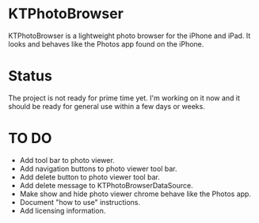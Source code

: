 KTPhotoBrowser
==============

KTPhotoBrowser is a lightweight photo browser for the iPhone and iPad. It looks and behaves like the Photos app found on the iPhone.

Status
======

The project is not ready for prime time yet. I'm working on it now and it should be ready for general use within a few days or weeks.

TO DO
=====

* Add tool bar to photo viewer.
* Add navigation buttons to photo viewer tool bar.
* Add delete button to photo viewer tool bar.
* Add delete message to KTPhotoBrowserDataSource.
* Make show and hide photo viewer chrome behave like the Photos app.
* Document "how to use" instructions.
* Add licensing information.